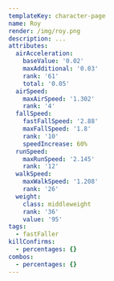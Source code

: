 ```yaml
---
templateKey: character-page
name: Roy
render: /img/roy.png
description: ...
attributes:
  airAcceleration:
    baseValue: '0.02'
    maxAdditional: '0.03'
    rank: '61'
    total: '0.05'
  airSpeed:
    maxAirSpeed: '1.302'
    rank: '4'
  fallSpeed:
    fastFallSpeed: '2.88'
    maxFallSpeed: '1.8'
    rank: '10'
    speedIncrease: 60%
  runSpeed:
    maxRunSpeed: '2.145'
    rank: '12'
  walkSpeed:
    maxWalkSpeed: '1.208'
    rank: '26'
  weight:
    class: middleweight
    rank: '36'
    value: '95'
tags:
  - fastFaller
killConfirms:
  - percentages: {}
combos:
  - percentages: {}
---
```



